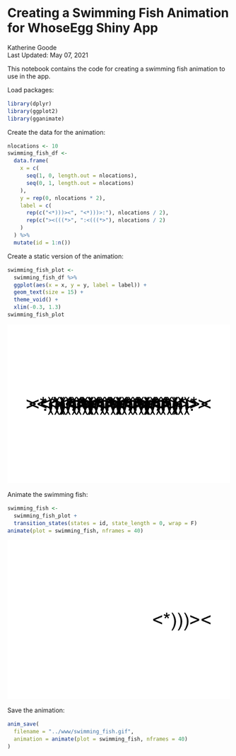 Creating a Swimming Fish Animation for WhoseEgg Shiny App
================
Katherine Goode <br>
Last Updated: May 07, 2021

This notebook contains the code for creating a swimming fish animation
to use in the app.

Load packages:

``` r
library(dplyr)
library(ggplot2)
library(gganimate)
```

Create the data for the animation:

``` r
nlocations <- 10
swimming_fish_df <-
  data.frame(
    x = c(
      seq(1, 0, length.out = nlocations),
      seq(0, 1, length.out = nlocations)
    ),
    y = rep(0, nlocations * 2),
    label = c(
      rep(c("<*)))><", "<*)))>:"), nlocations / 2),
      rep(c("><(((*>", ":<(((*>"), nlocations / 2)
    )
  ) %>%
  mutate(id = 1:n())
```

Create a static version of the animation:

``` r
swimming_fish_plot <-
  swimming_fish_df %>%
  ggplot(aes(x = x, y = y, label = label)) +
  geom_text(size = 15) +
  theme_void() +
  xlim(-0.3, 1.3)
swimming_fish_plot
```

![](03-animation-for-app_files/figure-gfm/unnamed-chunk-3-1.png)<!-- -->

Animate the swimming fish:

``` r
swimming_fish <- 
  swimming_fish_plot + 
  transition_states(states = id, state_length = 0, wrap = F)
animate(plot = swimming_fish, nframes = 40)
```

![](03-animation-for-app_files/figure-gfm/unnamed-chunk-4-1.gif)<!-- -->

Save the animation:

``` r
anim_save(
  filename = "../www/swimming_fish.gif",
  animation = animate(plot = swimming_fish, nframes = 40)
)
```
